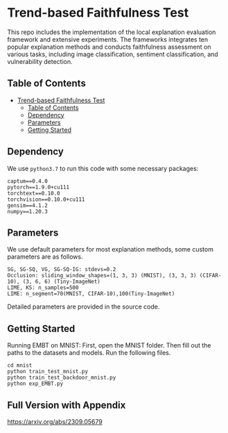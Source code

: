 # Trend-based Faithfulness Test

This repo includes the implementation of the local explanation evaluation framework and extensive experiments. The frameworks integrates ten popular explanation methods and conducts faithfulness assessment on various tasks, including image classification, sentiment classification, and vulnerability detection.

## Table of Contents

- [Trend-based Faithfulness Test](#trend-based-faithfulness-test)
  - [Table of Contents](#table-of-contents)
  - [Dependency](#dependency)
  - [Parameters](#parameters)
  - [Getting Started](#getting-started)

## Dependency

We use `python3.7` to run this code with some necessary packages:

```text
captum==0.4.0
pytorch==1.9.0+cu111
torchtext==0.10.0
torchvision==0.10.0+cu111
gensim==4.1.2
numpy==1.20.3
```

## Parameters

We use default parameters for most explanation methods, some custom parameters are as follows.

```text
SG, SG-SQ, VG, SG-SQ-IG: stdevs=0.2
Occlusion: sliding_window_shapes=(1, 3, 3) (MNIST), (3, 3, 3) (CIFAR-10), (3, 6, 6) (Tiny-ImageNet)
LIME, KS: n_samples=500
LIME: n_segment=70(MNIST, CIFAR-10),100(Tiny-ImageNet)
```

Detailed parameters are provided in the source code.

## Getting Started

Running EMBT on MNIST: First, open the MNIST folder. Then fill out the paths to the datasets and models. Run the following files.

```text
cd mnist
python train_test_mnist.py
python train_test_backdoor_mnist.py
python exp_EMBT.py
```

## Full Version with Appendix

<https://arxiv.org/abs/2309.05679>
